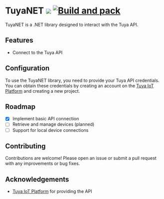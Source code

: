 # TuyaNET <span align=right><a href="https://www.nuget.org/packages/KryptoPX.TuyaNet.API/" ><img src="https://img.shields.io/nuget/v/KryptoPX.TuyaNet.API" /></a> [![Build and pack](https://github.com/RubenPX/TuyaNET/actions/workflows/main.yml/badge.svg?branch=master)](https://github.com/RubenPX/TuyaNET/actions/workflows/main.yml)</span>

TuyaNET is a .NET library designed to interact with the Tuya API.

## Features

- Connect to the Tuya API

## Configuration

To use the TuyaNET library, you need to provide your Tuya API credentials. You can obtain these credentials by creating
an account on the [Tuya IoT Platform](https://iot.tuya.com/) and creating a new project.

## Roadmap

- [x] Implement basic API connection
- [ ] Retrieve and manage devices (planned)
- [ ] Support for local device connections

## Contributing

Contributions are welcome! Please open an issue or submit a pull request with any improvements or bug fixes.

## Acknowledgements

- [Tuya IoT Platform](https://iot.tuya.com/) for providing the API
